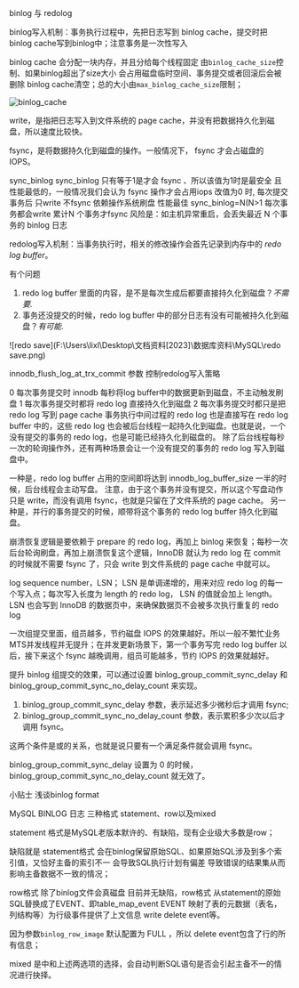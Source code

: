 binlog 与 redolog

binlog写入机制：事务执行过程中，先把日志写到 binlog cache，提交时把binlog cache写到binlog中；注意事务是一次性写入

binlog cache 会分配一块内存，并且分给每个线程固定 由`binlog_cache_size`控制、如果binlog超出了size大小 会占用磁盘临时空间、事务提交或者回滚后会被删除 binlog cache清空；总的大小由`max_binlog_cache_size`限制；

![binlog_cache](F:\Users\lixl\Desktop\文档资料[2023]\数据库资料\MySQL\binlog_cache.png)

write，是指把日志写入到文件系统的 page cache，并没有把数据持久化到磁盘，所以速度比较快。

fsync，是将数据持久化到磁盘的操作。一般情况下， fsync 才会占磁盘的 IOPS。

sync_binlog 
sync_binlog 只有等于1是才会 fsync 、所以该值为1时是最安全 且性能最低的，一般情况我们会认为 fsync 操作才会占用iops
改值为0 时, 每次提交事务后 只write 不fsync 依赖操作系统刷盘 性能最佳
sync_binlog=N(N>1 每次事务都会write 累计N 个事务才fsync 风险是：如主机异常重启，会丢失最近 N 个事务的 binlog 日志



redolog写入机制：当事务执行时，相关的修改操作会首先记录到内存中的 *redo log buffer*。

有个问题 

1. redo log buffer 里面的内容，是不是每次生成后都要直接持久化到磁盘？*不需要.*
2. 事务还没提交的时候，redo log buffer 中的部分日志有没有可能被持久化到磁盘？*有可能*.

![redo save](F:\Users\lixl\Desktop\文档资料[2023]\数据库资料\MySQL\redo save.png)

innodb_flush_log_at_trx_commit 参数 控制redolog写入策略

0 每次事务提交时 innodb 每秒将log buffer中的数据更新到磁盘，不主动触发刷盘
1 每次事务提交时都将 redo log 直接持久化到磁盘
2 每次事务提交时都只是把 redo log 写到 page cache
事务执行中间过程的 redo log 也是直接写在 redo log buffer 中的，这些 redo log 也会被后台线程一起持久化到磁盘。也就是说，一个没有提交的事务的 redo log，也是可能已经持久化到磁盘的。
除了后台线程每秒一次的轮询操作外，还有两种场景会让一个没有提交的事务的 redo log 写入到磁盘中。

一种是，redo log buffer 占用的空间即将达到 innodb_log_buffer_size 一半的时候，后台线程会主动写盘。
 注意，由于这个事务并没有提交，所以这个写盘动作只是 write，而没有调用 fsync，也就是只留在了文件系统的 page cache。
另一种是，并行的事务提交的时候，顺带将这个事务的 redo log buffer 持久化到磁盘。



崩溃恢复逻辑是要依赖于 prepare 的 redo log，再加上 binlog 来恢复；每秒一次后台轮询刷盘，再加上崩溃恢复这个逻辑，InnoDB 就认为 redo log 在 commit 的时候就不需要 fsync 了，只会 write 到文件系统的 page cache 中就可以。



log sequence number，LSN； LSN 是单调递增的，用来对应 redo log 的每一个写入点；每次写入长度为 length 的 redo log， LSN 的值就会加上 length。LSN 也会写到 InnoDB 的数据页中，来确保数据页不会被多次执行重复的 redo log

一次组提交里面，组员越多，节约磁盘 IOPS 的效果越好。所以一般不繁忙业务 MTS并发线程并无提升；在并发更新场景下，第一个事务写完 redo log buffer 以后，接下来这个 fsync 越晚调用，组员可能越多，节约 IOPS 的效果就越好。



提升 binlog 组提交的效果，可以通过设置 binlog_group_commit_sync_delay 和 binlog_group_commit_sync_no_delay_count 来实现。

1. binlog_group_commit_sync_delay 参数，表示延迟多少微秒后才调用 fsync;
2. binlog_group_commit_sync_no_delay_count 参数，表示累积多少次以后才调用 fsync。

这两个条件是或的关系，也就是说只要有一个满足条件就会调用 fsync。

binlog_group_commit_sync_delay 设置为 0 的时候，binlog_group_commit_sync_no_delay_count 就无效了。



小贴士 浅谈binlog format

MySQL BINLOG 日志 三种格式 statement、row以及mixed

statement 格式是MySQL老版本默许的、有缺陷，现有企业级大多数是row；

缺陷就是 statement格式 会在binlog保留原始SQL、如果原始SQL涉及到多个索引值，又恰好主备的索引不一 会导致SQL执行计划有偏差 导致错误的结果集从而影响主备数据不一致的情况；

row格式 除了binlog文件会真磁盘 目前并无缺陷，row格式 从statement的原始SQL替换成了EVENT、即table_map_event EVENT 映射了表的元数据（表名，列结构等）为行级事件提供了上文信息 write delete event等。

因为参数`binlog_row_image` 默认配置为 FULL ，所以 delete event包含了行的所有信息；

mixed 是中和上述两选项的选择，会自动判断SQL语句是否会引起主备不一的情况进行抉择。